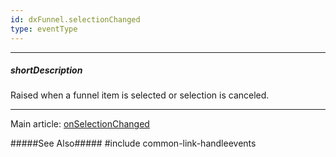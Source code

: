 ```yaml
---
id: dxFunnel.selectionChanged
type: eventType
---
```

---
##### shortDescription
Raised when a funnel item is selected or selection is canceled.

---
Main article: [onSelectionChanged](/api-reference/20%20Data%20Visualization%20Widgets/dxFunnel/1%20Configuration/onSelectionChanged.md '/Documentation/ApiReference/UI_Components/dxFunnel/Configuration/#onSelectionChanged')

#####See Also#####
#include common-link-handleevents